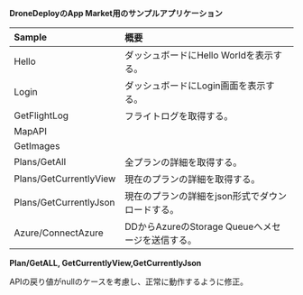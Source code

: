 **DroneDeployのApp Market用のサンプルアプリケーション** 
  
| Sample        | 概要           |
| :------------- |:-------------|
|Hello      |ダッシュボードにHello Worldを表示する。 |
|Login      |ダッシュボードにLogin画面を表示する。      |
|GetFlightLog |フライトログを取得する。      |
|MapAPI||
|GetImages||    
|Plans/GetAll|全プランの詳細を取得する。| 
|Plans/GetCurrentlyView|現在のプランの詳細を取得する。
|Plans/GetCurrentlyJson|現在のプランの詳細をjson形式でダウンロードする。|   
|Azure/ConnectAzure|DDからAzureのStorage Queueへメセージを送信する。|  
   
**Plan/GetALL, GetCurrentlyView,GetCurrentlyJson**  

  APIの戻り値がnullのケースを考慮し、正常に動作するように修正。

